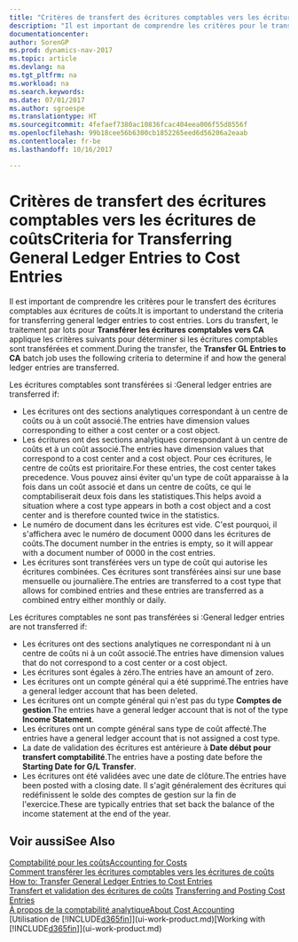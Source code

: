 ```yaml
---
title: "Critères de transfert des écritures comptables vers les écritures de coûts"
description: "Il est important de comprendre les critères pour le transfert des écritures comptables aux écritures de coûts. Lors du transfert, le traitement par lots pour **Transférer les écritures comptables vers CA** applique les critères suivants pour déterminer si les écritures comptables sont transférées et comment."
documentationcenter: 
author: SorenGP
ms.prod: dynamics-nav-2017
ms.topic: article
ms.devlang: na
ms.tgt_pltfrm: na
ms.workload: na
ms.search.keywords: 
ms.date: 07/01/2017
ms.author: sgroespe
ms.translationtype: HT
ms.sourcegitcommit: 4fefaef7380ac10836fcac404eea006f55d8556f
ms.openlocfilehash: 99b18cee56b6300cb1852265eed6d56206a2eaab
ms.contentlocale: fr-be
ms.lasthandoff: 10/16/2017

---
```

# <a name="criteria-for-transferring-general-ledger-entries-to-cost-entries"></a><span data-ttu-id="55fff-104">Critères de transfert des écritures comptables vers les écritures de coûts</span><span class="sxs-lookup"><span data-stu-id="55fff-104">Criteria for Transferring General Ledger Entries to Cost Entries</span></span>
<span data-ttu-id="55fff-105">Il est important de comprendre les critères pour le transfert des écritures comptables aux écritures de coûts.</span><span class="sxs-lookup"><span data-stu-id="55fff-105">It is important to understand the criteria for transferring general ledger entries to cost entries.</span></span> <span data-ttu-id="55fff-106">Lors du transfert, le traitement par lots pour **Transférer les écritures comptables vers CA** applique les critères suivants pour déterminer si les écritures comptables sont transférées et comment.</span><span class="sxs-lookup"><span data-stu-id="55fff-106">During the transfer, the **Transfer GL Entries to CA** batch job uses the following criteria to determine if and how the general ledger entries are transferred.</span></span>  

<span data-ttu-id="55fff-107">Les écritures comptables sont transférées si :</span><span class="sxs-lookup"><span data-stu-id="55fff-107">General ledger entries are transferred if:</span></span>  

-   <span data-ttu-id="55fff-108">Les écritures ont des sections analytiques correspondant à un centre de coûts ou à un coût associé.</span><span class="sxs-lookup"><span data-stu-id="55fff-108">The entries have dimension values corresponding to either a cost center or a cost object.</span></span>  
-   <span data-ttu-id="55fff-109">Les écritures ont des sections analytiques correspondant à un centre de coûts et à un coût associé.</span><span class="sxs-lookup"><span data-stu-id="55fff-109">The entries have dimension values that correspond to a cost center and a cost object.</span></span> <span data-ttu-id="55fff-110">Pour ces écritures, le centre de coûts est prioritaire.</span><span class="sxs-lookup"><span data-stu-id="55fff-110">For these entries, the cost center takes precedence.</span></span> <span data-ttu-id="55fff-111">Vous pouvez ainsi éviter qu'un type de coût apparaisse à la fois dans un coût associé et dans un centre de coûts, ce qui le comptabiliserait deux fois dans les statistiques.</span><span class="sxs-lookup"><span data-stu-id="55fff-111">This helps avoid a situation where a cost type appears in both a cost object and a cost center and is therefore counted twice in the statistics.</span></span>  
-   <span data-ttu-id="55fff-112">Le numéro de document dans les écritures est vide. C'est pourquoi, il s'affichera avec le numéro de document 0000 dans les écritures de coûts.</span><span class="sxs-lookup"><span data-stu-id="55fff-112">The document number in the entries is empty, so it will appear with a document number of 0000 in the cost entries.</span></span>  
-   <span data-ttu-id="55fff-113">Les écritures sont transférées vers un type de coût qui autorise les écritures combinées. Ces écritures sont transférées ainsi sur une base mensuelle ou journalière.</span><span class="sxs-lookup"><span data-stu-id="55fff-113">The entries are transferred to a cost type that allows for combined entries and these entries are transferred as a combined entry either monthly or daily.</span></span>  

<span data-ttu-id="55fff-114">Les écritures comptables ne sont pas transférées si :</span><span class="sxs-lookup"><span data-stu-id="55fff-114">General ledger entries are not transferred if:</span></span>  

-   <span data-ttu-id="55fff-115">Les écritures ont des sections analytiques ne correspondant ni à un centre de coûts ni à un coût associé.</span><span class="sxs-lookup"><span data-stu-id="55fff-115">The entries have dimension values that do not correspond to a cost center or a cost object.</span></span>  
-   <span data-ttu-id="55fff-116">Les écritures sont égales à zéro.</span><span class="sxs-lookup"><span data-stu-id="55fff-116">The entries have an amount of zero.</span></span>  
-   <span data-ttu-id="55fff-117">Les écritures ont un compte général qui a été supprimé.</span><span class="sxs-lookup"><span data-stu-id="55fff-117">The entries have a general ledger account that has been deleted.</span></span>  
-   <span data-ttu-id="55fff-118">Les écritures ont un compte général qui n'est pas du type **Comptes de gestion**.</span><span class="sxs-lookup"><span data-stu-id="55fff-118">The entries have a general ledger account that is not of the type **Income Statement**.</span></span>  
-   <span data-ttu-id="55fff-119">Les écritures ont un compte général sans type de coût affecté.</span><span class="sxs-lookup"><span data-stu-id="55fff-119">The entries have a general ledger account that is not assigned a cost type.</span></span>  
-   <span data-ttu-id="55fff-120">La date de validation des écritures est antérieure à **Date début pour transfert comptabilité**.</span><span class="sxs-lookup"><span data-stu-id="55fff-120">The entries have a posting date before the **Starting Date for G/L Transfer**.</span></span>  
-   <span data-ttu-id="55fff-121">Les écritures ont été validées avec une date de clôture.</span><span class="sxs-lookup"><span data-stu-id="55fff-121">The entries have been posted with a closing date.</span></span> <span data-ttu-id="55fff-122">Il s'agit généralement des écritures qui redéfinissent le solde des comptes de gestion sur la fin de l'exercice.</span><span class="sxs-lookup"><span data-stu-id="55fff-122">These are typically entries that set back the balance of the income statement at the end of the year.</span></span>  

## <a name="see-also"></a><span data-ttu-id="55fff-123">Voir aussi</span><span class="sxs-lookup"><span data-stu-id="55fff-123">See Also</span></span>  
[<span data-ttu-id="55fff-124">Comptabilité pour les coûts</span><span class="sxs-lookup"><span data-stu-id="55fff-124">Accounting for Costs</span></span>](finance-manage-cost-accounting.md)  
 <span data-ttu-id="55fff-125">[Comment transférer les écritures comptables vers les écritures de coûts](finance-how-to-transfer-general-ledger-entries-to-cost-entries.md) </span><span class="sxs-lookup"><span data-stu-id="55fff-125">[How to: Transfer General Ledger Entries to Cost Entries](finance-how-to-transfer-general-ledger-entries-to-cost-entries.md) </span></span>  
 <span data-ttu-id="55fff-126">[Transfert et validation des écritures de coûts](finance-transfer-and-post-cost-entries.md) </span><span class="sxs-lookup"><span data-stu-id="55fff-126">[Transferring and Posting Cost Entries](finance-transfer-and-post-cost-entries.md) </span></span>  
 [<span data-ttu-id="55fff-127">À propos de la comptabilité analytique</span><span class="sxs-lookup"><span data-stu-id="55fff-127">About Cost Accounting</span></span>](finance-about-cost-accounting.md)  
 <span data-ttu-id="55fff-128">[Utilisation de [!INCLUDE[d365fin](includes/d365fin_md.md)]](ui-work-product.md)</span><span class="sxs-lookup"><span data-stu-id="55fff-128">[Working with [!INCLUDE[d365fin](includes/d365fin_md.md)]](ui-work-product.md)</span></span>


